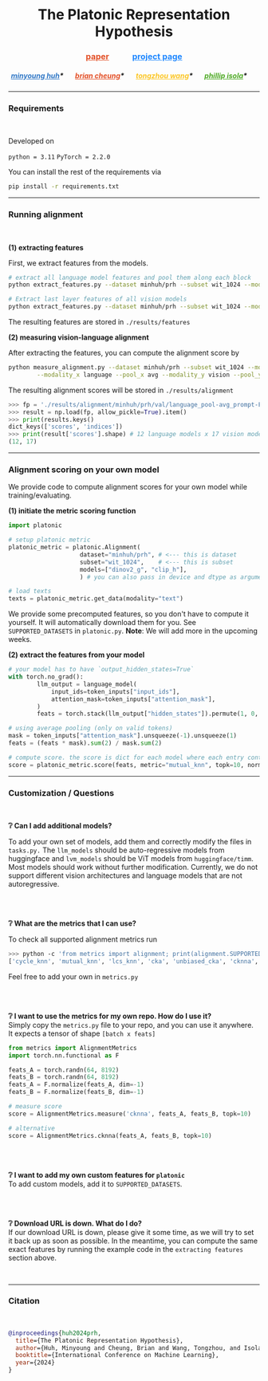 <h1 align="center">The Platonic Representation Hypothesis</h1>

<h3 align="center"><a href="https://arxiv.org" style="color: #E34F26;">paper</a>&nbsp&nbsp&nbsp&nbsp&nbsp&nbsp&nbsp&nbsp&nbsp&nbsp&nbsp
<a href="https://example.com/project" style="color: #2088FF;">project page</a><br></h3>
<h5 align="center">
<a href="https://example.com/minyoung" style="color: #3178C6;">minyoung huh</a>* &nbsp&nbsp&nbsp&nbsp&nbsp
<a href="https://example.com/brian" style="color: #E34F26;">brian cheung</a>* &nbsp&nbsp&nbsp&nbsp&nbsp
<a href="https://example.com/tongzhou" style="color: #FCC624;">tongzhou wang</a>* &nbsp&nbsp&nbsp&nbsp&nbsp
<a href="https://example.com/phillip" style="color: #4EAA25;">phillip isola</a>* &nbsp&nbsp&nbsp&nbsp&nbsp
</h5>

<hr>

<h3> Requirements </h3>
<br />

Developed on  

`python = 3.11`
`PyTorch = 2.2.0`

You can install the rest of the requirements via

```bash
pip install -r requirements.txt
```

<hr>

<h3> Running alignment </h3>
<br />

<b> (1) extracting features</b>

First, we extract features from the models.

```bash
# extract all language model features and pool them along each block
python extract_features.py --dataset minhuh/prh --subset wit_1024 --modelset val --modality language --pool avg

# Extract last layer features of all vision models
python extract_features.py --dataset minhuh/prh --subset wit_1024 --modelset val --modality vision --pool none
```

The resulting features are stored in `./results/features` 

<b> (2) measuring vision-language alignment</b>

After extracting the features, you can compute the alignment score by 

```bash
python measure_alignment.py --dataset minhuh/prh --subset wit_1024 --modelset val \
        --modality_x language --pool_x avg --modality_y vision --pool_y none
```

The resulting alignment scores will be stored in `./results/alignment`

```python
>>> fp = './results/alignment/minhuh/prh/val/language_pool-avg_prompt-False_vision_pool-none_prompt-False/mutual_knn_k10.npy'
>>> result = np.load(fp, allow_pickle=True).item()
>>> print(results.keys()
dict_keys(['scores', 'indices'])
>>> print(result['scores'].shape) # 12 language models x 17 vision models
(12, 17)
```

<hr>
<h3> Alignment scoring on your own model </h3>

We provide code to compute alignment scores for your own model while training/evaluating.

<b> (1) initiate the metric scoring function </b>

```python
import platonic

# setup platonic metric
platonic_metric = platonic.Alignment(
                    dataset="minhuh/prh", # <--- this is dataset 
                    subset="wit_1024",    # <--- this is subset
                    models=["dinov2_g", "clip_h"],
                    ) # you can also pass in device and dtype as arguments

# load texts
texts = platonic_metric.get_data(modality="text")
```

We provide some precomputed features, so you don't have to compute it yourself. It will automatically download them for you.
See `SUPPORTED_DATASETS` in `platonic.py`. <b>Note</b>: We will add more in the upcoming weeks.

<b> (2) extract the features from your model </b> 

```python
# your model has to have `output_hidden_states=True`
with torch.no_grad():
        llm_output = language_model(
            input_ids=token_inputs["input_ids"],
            attention_mask=token_inputs["attention_mask"],
        )
        feats = torch.stack(llm_output["hidden_states"]).permute(1, 0, 2, 3)

# using average pooling (only on valid tokens)
mask = token_inputs["attention_mask"].unsqueeze(-1).unsqueeze(1)
feats = (feats * mask).sum(2) / mask.sum(2)

# compute score. the score is dict for each model where each entry contains the (scores, maximal alignment layer indices)
score = platonic_metric.score(feats, metric="mutual_knn", topk=10, normalize=True)
```

<hr>

<h3> Customization / Questions </h3>
<br />

<b> ❔ Can I add additional models? </b><br>

To add your own set of models, add them and correctly modify the files in `tasks.py.` The `llm_models` should be auto-regressive models from huggingface and `lvm_models` should be ViT models from `huggingface/timm`. Most models should work without further modification. Currently, we do not support different vision architectures and language models that are not autoregressive.

<br />
<br />

<b> ❔ What are the metrics that I can use? </b><br>

To check all supported alignment metrics run 
```bash
>>> python -c 'from metrics import alignment; print(alignment.SUPPORTED_METRICS)'
['cycle_knn', 'mutual_knn', 'lcs_knn', 'cka', 'unbiased_cka', 'cknna', 'svcca', 'edit_distance_knn']
```
Feel free to add your own in `metrics.py`

<br />
<br />

<b> ❔ I want to use the metrics for my own repo. How do I use it? </b><br>
Simply copy the `metrics.py` file to your repo, and you can use it anywhere. It expects a tensor of shape `[batch x feats]`

```python
from metrics import AlignmentMetrics
import torch.nn.functional as F

feats_A = torch.randn(64, 8192)
feats_B = torch.randn(64, 8192)
feats_A = F.normalize(feats_A, dim=-1)
feats_B = F.normalize(feats_B, dim=-1)

# measure score
score = AlignmentMetrics.measure('cknna', feats_A, feats_B, topk=10)

# alternative
score = AlignmentMetrics.cknna(feats_A, feats_B, topk=10)
```

<br />
<br />

<b> ❔ I want to add my own custom features for `platonic` </b><br>
To add custom models, add it to `SUPPORTED_DATASETS`.


<br />
<br />

<b> ❔ Download URL is down. What do I do? </b><br>
If our download URL is down, please give it some time, as we will try to set it back up as soon as possible.
In the meantime, you can compute the same exact features by running the example code in the `extracting features` section above.

<br />

<hr> 

<h3> Citation </h3>
<br />

```bib
@inproceedings{huh2024prh,
  title={The Platonic Representation Hypothesis},
  author={Huh, Minyoung and Cheung, Brian and Wang, Tongzhou, and Isola, Phillip},
  booktitle={International Conference on Machine Learning},
  year={2024}
}
```

